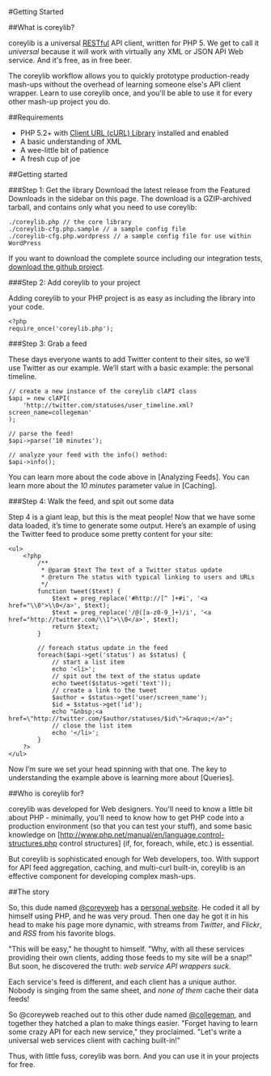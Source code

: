 #Getting Started 

##What is coreylib?

coreylib is a universal [RESTful](http://en.wikipedia.org/wiki/Representational_State_Transfer) API client, written for PHP 5.  We get to call it _universal_ because it will work with virtually any XML or JSON API Web service.  And it's free, as in free beer.

The coreylib workflow allows you to quickly prototype production-ready mash-ups without the overhead of learning someone else's API client wrapper.  Learn to use coreylib once, and you'll be able to use it for every other mash-up project you do.

##Requirements

* PHP 5.2+ with [Client URL (cURL) Library](http://www.php.net/manual/en/curl.installation.php) installed and enabled 
* A basic understanding of XML
* A wee-little bit of patience
* A fresh cup of joe

##Getting started

###Step 1: Get the library
Download the latest release from the Featured Downloads in the sidebar on this page.  The download is a GZIP-archived tarball, and contains only what you need to use coreylib:

	./coreylib.php // the core library
	./coreylib-cfg.php.sample // a sample config file
	./coreylib-cfg.php.wordpress // a sample config file for use within WordPress
	
If you want to download the complete source including our integration tests, [download the github project](http://github.com/collegeman/coreylib/archives/master).

###Step 2: Add coreylib to your project

Adding coreylib to your PHP project is as easy as including the library into your code.

	<?php
	require_once('coreylib.php');

###Step 3: Grab a feed

These days everyone wants to add Twitter content to their sites, so we’ll use Twitter as our example.  We’ll start with a basic example: the personal timeline.

	// create a new instance of the coreylib clAPI class
	$api = new clAPI(
  		'http://twitter.com/statuses/user_timeline.xml?screen_name=collegeman'
	);
 	
	// parse the feed!
	$api->parse('10 minutes');

	// analyze your feed with the info() method:
	$api->info();

You can learn more about the code above in [Analyzing Feeds].  You can learn more about the _10 minutes_ parameter value in [Caching].

###Step 4: Walk the feed, and spit out some data

Step 4 is a giant leap, but this is the meat people! Now that we have some data loaded, it’s time to generate some output. Here’s an example of using the Twitter feed to produce some pretty content for your site:

	<ul>
		<?php 
 			/**
		 	 * @param $text The text of a Twitter status update
		 	 * @return The status with typical linking to users and URLs
		 	 */
			function tweet($text) {
		  		$text = preg_replace('#http://[^ ]+#i', '<a href="\\0">\\0</a>', $text);
		  		$text = preg_replace('/@([a-z0-9_]+)/i', '<a href="http://twitter.com/\\1">\\0</a>', $text);
		  		return $text;
			}
 
			// foreach status update in the feed
			foreach($api->get('status') as $status) {
		  		// start a list item
		  		echo '<li>';
		  		// spit out the text of the status update
		  		echo tweet($status->get('text'));
		  		// create a link to the tweet
		  		$author = $status->get('user/screen_name');
		  		$id = $status->get('id');
		  		echo "&nbsp;<a href=\"http://twitter.com/$author/statuses/$id\">&raquo;</a>";
		  		// close the list item
		  		echo '</li>';
			}
 		?>
	</ul>

Now I’m sure we set your head spinning with that one. The key to understanding the example above is learning more about [Queries].

##Who is coreylib for?

coreylib was developed for Web designers.  You'll need to know a little bit about PHP - minimally, you'll need to know how to get PHP code into a production environment (so that you can test your stuff), and some basic knowledge on [http://www.php.net/manual/en/language.control-structures.php control structures] (if, for, foreach, while, etc.) is essential.

But coreylib is sophisticated enough for Web developers, too. With support for API feed aggregation, caching, and multi-curl built-in, coreylib is an effective component for developing complex mash-ups.

##The story

So, this dude named [@coreyweb](http://twitter.com/coreyweb ) has a [personal website](http://coreyweb.com).  He coded it all by himself using PHP, and he was very proud.  Then one day he got it in his head to make his page more dynamic, with streams from *Twitter*, and *Flickr*, and *RSS* from his favorite blogs.

"This will be easy," he thought to himself.  "Why, with all these services providing their own clients, adding those feeds to my site will be a snap!"  But soon, he discovered the truth: *web service API wrappers suck.*

Each service's feed is different, and each client has a unique author.  Nobody is singing from the same sheet, and *none of them* cache their data feeds!

So @coreyweb reached out to this other dude named [@collegeman](http://twitter.com/collegeman), and together they hatched a plan to make things easier.  "Forget having to learn some crazy API for each new service," they proclaimed.  "Let's write a universal web services client with caching built-in!"

Thus, with little fuss, coreylib was born. And you can use it in your projects for free.

